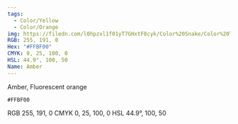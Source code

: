 ```yaml
---
tags:
  - Color/Yellow
  - Color/Orange
img: https://filedn.com/l0hpzxl1f01yT7GHxtF8cyk/Color%20Snake/Color%20Thumbnails/%23FFBF00%20(1920).png
RGB: 255, 191, 0
Hex: "#FFBF00"
CMYK: 0, 25, 100, 0
HSL: 44.9°, 100, 50
Name: Amber
---
```

Amber, Fluorescent orange
```palette
#FFBF00
```
RGB	255, 191, 0
CMYK	0, 25, 100, 0
HSL	44.9°, 100, 50
